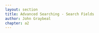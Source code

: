 ```yaml
---
layout: section
title: Advanced Searching - Search Fields
author: John Graybeal
chapter: a2
---
```

